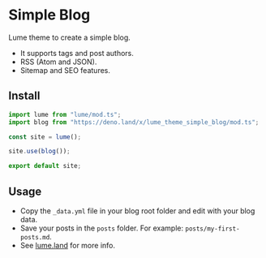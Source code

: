 # Simple Blog

Lume theme to create a simple blog.

- It supports tags and post authors.
- RSS (Atom and JSON).
- Sitemap and SEO features.

## Install

```ts
import lume from "lume/mod.ts";
import blog from "https://deno.land/x/lume_theme_simple_blog/mod.ts";

const site = lume();

site.use(blog());

export default site;
```

## Usage

- Copy the `_data.yml` file in your blog root folder and edit with your blog
  data.
- Save your posts in the `posts` folder. For example: `posts/my-first-posts.md`.
- See [lume.land](https://lume.land) for more info.
